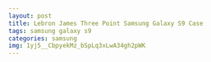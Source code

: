 ```yaml
---
layout: post
title: Lebron James Three Point Samsung Galaxy S9 Case
tags: samsung galaxy s9
categories: samsung
img: 1yj5__CbpyekMz_bSpLq3xLwA34gh2pWK
---
```

